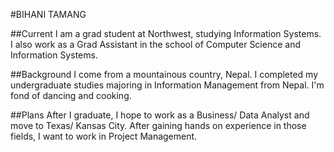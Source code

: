 #BIHANI TAMANG

##Current
I am a grad student at Northwest, studying Information Systems. I also work as a Grad Assistant in the school of Computer Science and Information Systems.

##Background
I come from a mountainous country, Nepal. I completed my undergraduate studies majoring in Information Management from Nepal. I'm fond of dancing and cooking.

##Plans
After I graduate, I hope to work as a Business/ Data Analyst and move to Texas/ Kansas City. After gaining hands on experience in those fields, I want to work in Project Management.
